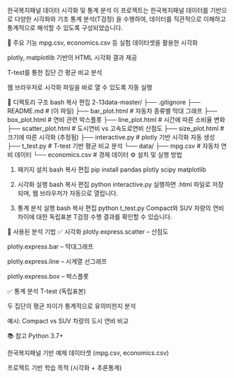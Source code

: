 한국복지패널 데이터 시각화 및 통계 분석
이 프로젝트는 한국복지패널 데이터를 기반으로 다양한 시각화와 기초 통계 분석(T검정) 을 수행하여, 데이터를 직관적으로 이해하고 통계적으로 해석할 수 있도록 구성되었습니다.

📌 주요 기능
mpg.csv, economics.csv 등 실험 데이터셋을 활용한 시각화

plotly, matplotlib 기반의 HTML 시각화 결과 제공

T-test를 통한 집단 간 평균 비교 분석

웹 브라우저로 시각화 파일을 바로 열 수 있도록 자동 실행

📁 디렉토리 구조
bash
복사
편집
2-13data-master/
├── .gitignore
├── README.md               # (이 파일)
├── bar_plot.html           # 자동차 종류별 막대 그래프
├── box_plot.html           # 연비 관련 박스플롯
├── line_plot.html          # 시간에 따른 소비율 변화
├── scatter_plot.html       # 도시연비 vs 고속도로연비 산점도
├── size_plot.html          # 크기에 따른 시각화 (추정됨)
├── interactive.py          # plotly 기반 시각화 자동 생성
├── t_test.py               # T-test 기반 평균 비교 분석
└── data/
    ├── mpg.csv             # 자동차 연비 데이터
    └── economics.csv       # 경제 데이터
⚙️ 설치 및 실행 방법
1. 패키지 설치
bash
복사
편집
pip install pandas plotly scipy matplotlib
2. 시각화 실행
bash
복사
편집
python interactive.py
실행하면 .html 파일로 저장되며, 웹 브라우저가 자동으로 열립니다.

3. 통계 분석 실행
bash
복사
편집
python t_test.py
Compact와 SUV 차량의 연비 차이에 대한 독립표본 T검정 수행 결과를 확인할 수 있습니다.

🧪 사용된 분석 기법
✅ 시각화
plotly.express.scatter – 산점도

plotly.express.bar – 막대그래프

plotly.express.line – 시계열 선그래프

plotly.express.box – 박스플롯

✅ 통계 분석
T-test (독립표본)

두 집단의 평균 차이가 통계적으로 유의미한지 분석

예시: Compact vs SUV 차량의 도시 연비 비교

📚 참고
Python 3.7+

한국복지패널 기반 예제 데이터셋 (mpg.csv, economics.csv)

프로젝트 기반 학습 목적 (시각화 + 추론통계)

